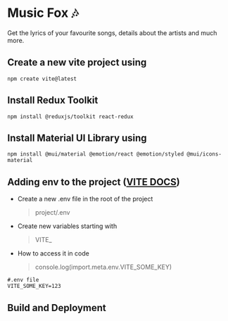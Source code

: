# Music Fox 🎶

Get the lyrics of your favourite songs, details about the artists and much more.

## Create a new vite project using

`npm create vite@latest`

## Install Redux Toolkit

`npm install @reduxjs/toolkit react-redux`

## Install Material UI Library using

```
npm install @mui/material @emotion/react @emotion/styled @mui/icons-material
```

## Adding env to the project ([VITE DOCS](https://vitejs.dev/guide/env-and-mode.html))

-   Create a new .env file in the root of the project
    > project/.env
-   Create new variables starting with
    > VITE\_
-   How to access it in code
    > console.log(import.meta.env.VITE_SOME_KEY)

```
#.env file
VITE_SOME_KEY=123
```

## Build and Deployment
